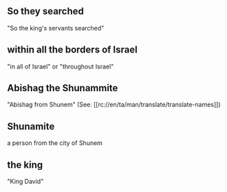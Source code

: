 ## So they searched ##

"So the king's servants searched"

## within all the borders of Israel ##

"in all of Israel" or "throughout Israel"

## Abishag the Shunammite ##

"Abishag from Shunem" (See: [[rc://en/ta/man/translate/translate-names]])

## Shunamite ##

a person from the city of Shunem

## the king ##

"King David"